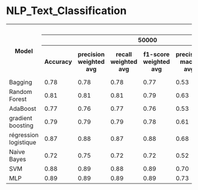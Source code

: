 # NLP_Text_Classification


<table>
  <tr>
    <th rowspan="3">Model</th>
    <th align="center" colspan="14">nb_line </th>
  </tr> 
  <tr>
    <th colspan="7">50000</th>
    <th colspan="7">100000</th>
  </tr>
  <tr>
    <th>Accuracy</th>
    <th>precision weighted avg</th>
    <th>recall weighted avg</th>
    <th>f1-score weighted avg </th>
     <th>precision macro avg </th>
    <th>recall macro avg </th>
    <th>f1-score macro avg   </th>
    <th>Accuracy</th>
    <th>precision weighted  avg </th>
    <th>recall weighted  avg </th>
    <th>f1-score weighted  avg   </th>
    <th>precision macro avg </th>
    <th>recall macro avg </th>
    <th>f1-score macro avg   </th>
      
      
  </tr>
  <tr>
    <td>Bagging</td>
    <td> 0.78</td>
    <td> 0.78</td>
    <td> 0.78</td>
    <td> 0.77</td>
    <td>  0.53</td>
    <td> 0.41</td>
    <td> 0.44</td>
    <td> 0.81</td>
    <td> 0.81</td>
    <td> 0.81</td>
    <td> 0.80</td>
    <td>  0.64</td>
    <td> 0.42</td>
    <td> 0.52</td>
  </tr>
  <tr>
    <td>Random Forest</td>
    <td>0.81 </td>
    <td> 0.81</td>
    <td> 0.81</td>
    <td> 0.79</td>
    <td> 0.63</td>
    <td> 0.49</td>
    <td> 0.53</td>
    <td> 0.83</td>
    <td> 0.83</td>
    <td> 0.83</td>
    <td>0.83 </td>
    <td> 0.73 </td>
    <td> 0.55</td>
    <td> 0.60</td>
  </tr>
  <tr>
    <td>AdaBoost</td>
    <td> 0.77 </td>
    <td> 0.76</td>
    <td> 0.77</td>
    <td>  0.76</td>
    <td> 0.53</td>
    <td> 0.40</td>
    <td> 0.44</td>
    <td> 0.81</td>
    <td> 0.81</td>
    <td> 0.81</td>
    <td> 0.80</td>
    <td>  0.63</td>
    <td> 0.48</td>
    <td> 0.53</td>
  </tr>
  <tr>
    <td>gradient boosting</td>
    <td> 0.79</td>
    <td> 0.79</td>
    <td> 0.79</td>
    <td> 0.78</td>
    <td> 0.61</td>
    <td> 0.54</td>
    <td> 0.65</td>
    <td> 0.80</td>
    <td> 0.81</td>
    <td> 0.80</td>
    <td> 0.79</td>
    <td> 0.65</td>
    <td> 0.57</td>
    <td>0.60 </td>
  </tr>
  <tr>
    <td>régression logistique</td>
    <td> 0.87</td>
    <td> 0.88</td>
    <td> 0.87</td>
    <td> 0.88</td>
    <td> 0.68</td>
    <td> 0.65</td>
    <td> 0.65</td>
     <td> 0.88</td>
    <td> 0.89</td>
    <td> 0.88</td>
    <td>0.88 </td>
    <td> 0.73</td>
    <td>0.70</td>
    <td>0.69 </td>
  </tr>
  <tr>
    <td>Naive Bayes</td>
    <td>0.72 </td>
    <td> 0.75</td>
    <td> 0.72</td>
    <td> 0.72</td>
    <td> 0.52</td>
    <td> 0.25</td>
    <td> 0.28</td>
     <td> 0.71</td>
    <td> 0.79</td>
    <td> 0.75</td>
    <td> 0.71</td>
     <td> 0.66</td>
    <td> 0.30</td>
    <td> 0.34</td>
  </tr>
  <tr>
    <td>SVM</td>
    <td>0.88 </td>
    <td> 0.89</td>
    <td> 0.88</td>
    <td> 0.89</td>
    <td> 0.70</td>
    <td> 0.69</td>
    <td> 0.68</td>
    <td> 0.89</td>
    <td> 0.90</td>
    <td> 0.89</td>
    <td> 0.90</td>
    <td> 0.69</td>
    <td> 0.70</td>
    <td> 0.69</td>
  </tr>
   <tr>
    <td>MLP</td>
    <td> 0.89</td>
    <td> 0.89</td>
    <td> 0.89</td>
    <td> 0.89</td>
    <td> 0.73</td>
    <td> 0.60</td>
    <td> 0.64</td>
    <td> 0.90</td>
    <td> 0.90</td>
    <td> 0.90</td>
    <td> 0.90</td>
    <td> 0.75</td>
    <td> 0.65</td>
    <td> 0.68</td>
  </tr>
</table>
